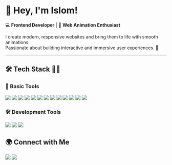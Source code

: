 <!-- 🎨 БАННЕР -->


# 👋 Hey, I'm Islom!  
💻 **Frontend Developer** | 🎨 **Web Animation Enthusiast**  

I create modern, responsive websites and bring them to life with smooth animations.  
Passionate about building interactive and immersive user experiences. 🚀  

---

## 🛠 **Tech Stack** 🧑‍💻​
### 🔹 Basic Tools  
<img src="https://img.shields.io/badge/HTML-%23E44D26.svg?logo=html5&logoColor=white&style=for-the-badge"/> <img src="https://img.shields.io/badge/Sass-CC6699?logo=sass&logoColor=fff&style=for-the-badge"/>  <img src="https://img.shields.io/badge/JavaScript-F7DF1E?logo=javascript&logoColor=000&style=for-the-badge"/> <img src="https://img.shields.io/badge/React-%2320232a.svg?logo=react&logoColor=%2361DAFB&style=for-the-badge"/>  <img src="https://img.shields.io/badge/Three.js-000?logo=threedotjs&logoColor=fff&style=for-the-badge"/>  <img src="https://img.shields.io/badge/Swiper.js-6332F6?logo=swiper&logoColor=fff&style=for-the-badge"/>  <img src="https://custom-icon-badges.demolab.com/badge/Gsap-000.svg?logo=gsap&logoColor=&style=for-the-badge"/> <img src="https://img.shields.io/badge/Tailwind%20CSS-%2338B2AC.svg?logo=tailwind-css&logoColor=white&style=for-the-badge"/>  <img src="https://img.shields.io/badge/Bootstrap-7952B3?logo=bootstrap&logoColor=fff&style=for-the-badge"/> <img src="https://img.shields.io/badge/Astro-BC52EE?logo=astro&logoColor=fff&style=for-the-badge" /> <img src="https://img.shields.io/badge/Gulp-000?logo=gulp&logoColor=CF4647&style=for-the-badge"/>  <img src="https://img.shields.io/badge/WordPress-%2321759B.svg?logo=wordpress&logoColor=white&style=for-the-badge"/>  <img src="https://img.shields.io/badge/Netlify-%23000000.svg?logo=netlify&logoColor=&style=for-the-badge"/>

### 🛠 Development Tools  
<img src="https://custom-icon-badges.demolab.com/badge/VS%20Code-0078d7.svg?logo=vsc&logoColor=white&style=for-the-badge"/>  <img src="https://img.shields.io/badge/WebStorm-000?logo=webstorm&logoColor=fff&style=for-the-badge"/>  <img src="https://img.shields.io/badge/Figma-F24E1E?logo=figma&logoColor=white&style=for-the-badge"/>  

## 🌍 **Connect with Me**
  <a href="https://www.linkedin.com/in/islomkarimov/"><img src="https://custom-icon-badges.demolab.com/badge/LinkedIn-0A66C2?logo=linkedin-white&logoColor=fff&style=for-the-badge" /></a>
  <a href="https://t.me/ryuujjii"><img src="https://img.shields.io/badge/Telegram-2CA5E0?logo=telegram&logoColor=white&style=for-the-badge" /></a>
